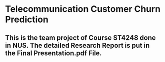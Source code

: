 # Telecommunication Customer Churn Prediction

## This is the team project of Course ST4248 done in NUS. The detailed Research Report is put in the Final Presentation.pdf File.
